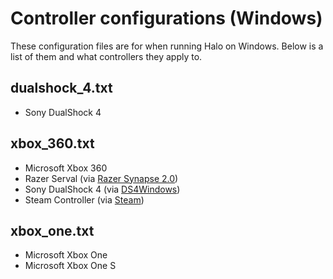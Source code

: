 # Controller configurations (Windows)
These configuration files are for when running Halo on Windows. Below is a list
of them and what controllers they apply to.

## dualshock_4.txt
- Sony DualShock 4

## xbox_360.txt
- Microsoft Xbox 360
- Razer Serval (via [Razer Synapse 2.0](https://www2.razer.com/au-en/synapse-2))
- Sony DualShock 4 (via [DS4Windows](http://ds4windows.com/))
- Steam Controller (via [Steam](https://store.steampowered.com/))

## xbox_one.txt
- Microsoft Xbox One
- Microsoft Xbox One S
